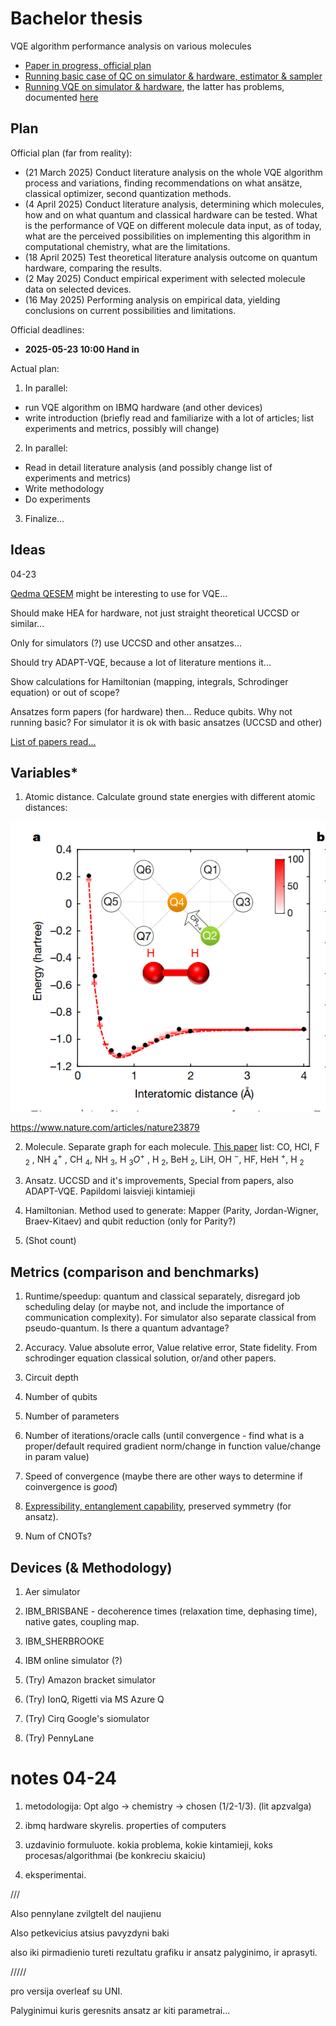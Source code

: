 # Bachelor thesis

VQE algorithm performance analysis on various molecules

- [Paper in progress, official plan](https://www.overleaf.com/read/zpvkyxyfzpmn#c1c979)
- [Running basic case of QC on simulator & hardware, estimator & sampler](./../GENERAL/qiskit-tryouts/RUNNING_BASIC_CIRCUIT.ipynb)
- [Running VQE on simulator & hardware](./R!-run-on-q-hardware/R1-run-on-q-hardware.ipynb), the latter has problems, documented [here](./R!-run-on-q-hardware/Failing_vqe_case.ipynb)

## Plan

Official plan (far from reality):

- (21 March 2025) Conduct literature analysis on the whole VQE algorithm process and variations, finding recommendations on what ansätze, classical optimizer, second quantization methods.
- (4 April 2025) Conduct literature analysis, determining which molecules, how and on what quantum and classical hardware can be tested. What is the performance of VQE on different molecule data input, as of today, what are the perceived possibilities on implementing this algorithm in computational chemistry, what are the limitations.
- (18 April 2025) Test theoretical literature analysis outcome on quantum hardware, comparing the results.
- (2 May 2025) Conduct empirical experiment with selected molecule data on selected devices.
- (16 May 2025) Performing analysis on empirical data, yielding conclusions on current possibilities and limitations.

Official deadlines:

- **2025-05-23 10:00 Hand in**

Actual plan:

1. In parallel:

- run VQE algorithm on IBMQ hardware (and other devices)
- write introduction (briefly read and familiarize with a lot of articles; list experiments and metrics, possibly will change)

2. In parallel:

- Read in detail literature analysis (and possibly change list of experiments and metrics)
- Write methodology
- Do experiments

3. Finalize...

## Ideas

04-23

[Qedma QESEM](https://docs.quantum.ibm.com/guides/qedma-qesem) might be interesting to use for VQE...

Should make HEA for hardware, not just straight theoretical UCCSD or similar...

Only for simulators (?) use UCCSD and other ansatzes...

Should try ADAPT-VQE, because a lot of literature mentions it...

Show calculations for Hamiltonian (mapping, integrals, Schrodinger equation) or out of scope?

Ansatzes form papers (for hardware) then... Reduce qubits. Why not running basic? For simulator it is ok with basic ansatzes (UCCSD and other)

[List of papers read...](./PAPER_LIST.md)

## Variables\*

1. Atomic distance. Calculate ground state energies with different atomic distances:

![alt text](image.png)

https://www.nature.com/articles/nature23879

2. Molecule. Separate graph for each molecule. [This paper](https://link.springer.com/article/10.1007/s00339-020-03755-4) list: CO, HCl, F $_2$ , NH $_4^+$ , CH $_4$, NH $_{3}$, H $_3O^+$ , H ${_2}$, BeH $_{2}$, LiH, OH $^-$, HF, HeH $^+$, H $_2$

3. Ansatz. UCCSD and it's improvements, Special from papers, also ADAPT-VQE. Papildomi laisvieji kintamieji

4. Hamiltonian. Method used to generate: Mapper (Parity, Jordan-Wigner, Braev-Kitaev) and qubit reduction (only for Parity?)

5. (Shot count)

## Metrics (comparison and benchmarks)

1. Runtime/speedup: quantum and classical separately, disregard job scheduling delay (or maybe not, and include the importance of communication complexity). For simulator also separate classical from pseudo-quantum. Is there a quantum advantage?

2. Accuracy. Value absolute error, Value relative error, State fidelity. From schrodinger equation classical solution, or/and other papers.

3. Circuit depth

4. Number of qubits

5. Number of parameters

6. Number of iterations/oracle calls (until convergence - find what is a proper/default required gradient norm/change in function value/change in param value)

7. Speed of convergence (maybe there are other ways to determine if coinvergence is _good_)

8. [Expressibility, entanglement capability](https://arxiv.org/pdf/2012.09265), preserved symmetry (for ansatz).

9. Num of CNOTs?

## Devices (& Methodology)

1. Aer simulator

2. IBM_BRISBANE - decoherence times (relaxation time, dephasing time), native gates, coupling map.

3. IBM_SHERBROOKE

4. IBM online simulator (?)

5. (Try) Amazon bracket simulator

6. (Try) IonQ, Rigetti via MS Azure Q

7. (Try) Cirq Google's siomulator

8. (Try) PennyLane

# notes 04-24

1. metodologija: Opt algo -> chemistry -> chosen (1/2-1/3). (lit apzvalga)

2. ibmq hardware skyrelis. properties of computers

3. uzdavinio formuluote. kokia problema, kokie kintamieji, koks procesas/algorithmai (be konkreciu skaiciu)

4. eksperimentai.

///

Also pennylane zvilgtelt del naujienu

Also petkevicius atsius pavyzdyni baki

also iki pirmadienio tureti rezultatu grafiku ir ansatz palyginimo, ir aprasyti.

/////

pro versija overleaf su UNI.

Palyginimui kuris geresnits ansatz ar kiti parametrai...
